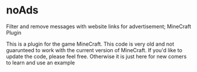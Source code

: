 # noAds
Filter and remove messages with website links for advertisement; MineCraft Plugin

This is a plugin for the game MineCraft. This code is very old and not guarunteed to work with the current version of MineCraft. If you'd
like to update the code, please feel free. Otherwise it is just here for new comers to learn and use an example
